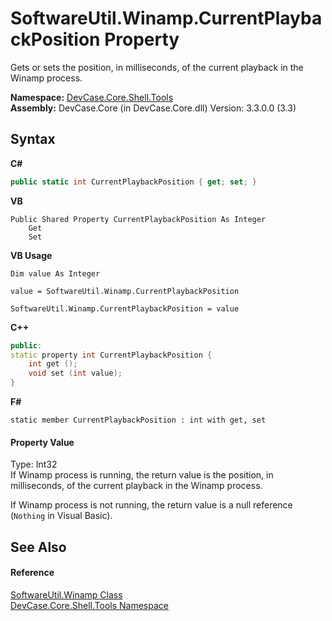 # SoftwareUtil.Winamp.CurrentPlaybackPosition Property 
 

Gets or sets the position, in milliseconds, of the current playback in the Winamp process.

**Namespace:**&nbsp;<a href="N_DevCase_Core_Shell_Tools">DevCase.Core.Shell.Tools</a><br />**Assembly:**&nbsp;DevCase.Core (in DevCase.Core.dll) Version: 3.3.0.0 (3.3)

## Syntax

**C#**<br />
``` C#
public static int CurrentPlaybackPosition { get; set; }
```

**VB**<br />
``` VB
Public Shared Property CurrentPlaybackPosition As Integer
	Get
	Set
```

**VB Usage**<br />
``` VB Usage
Dim value As Integer

value = SoftwareUtil.Winamp.CurrentPlaybackPosition

SoftwareUtil.Winamp.CurrentPlaybackPosition = value
```

**C++**<br />
``` C++
public:
static property int CurrentPlaybackPosition {
	int get ();
	void set (int value);
}
```

**F#**<br />
``` F#
static member CurrentPlaybackPosition : int with get, set

```


#### Property Value
Type: Int32<br />If Winamp process is running, the return value is the position, in milliseconds, of the current playback in the Winamp process. 

 If Winamp process is not running, the return value is a null reference (`Nothing` in Visual Basic).

## See Also


#### Reference
<a href="T_DevCase_Core_Shell_Tools_SoftwareUtil_Winamp">SoftwareUtil.Winamp Class</a><br /><a href="N_DevCase_Core_Shell_Tools">DevCase.Core.Shell.Tools Namespace</a><br />